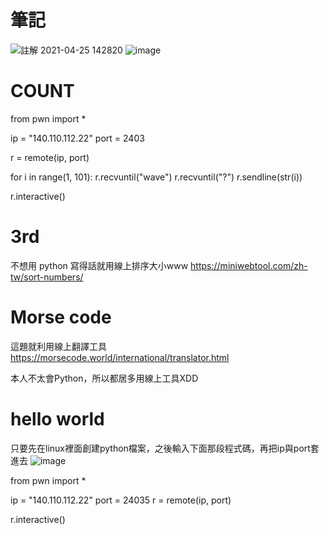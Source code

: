 # 筆記

![註解 2021-04-25 142820](https://user-images.githubusercontent.com/70767105/115984210-6b7ff900-a5d8-11eb-9d38-be39408b117e.png)
![image](https://user-images.githubusercontent.com/70767105/115985467-91100100-a5de-11eb-8902-98f4bdfc0c7f.png)

# COUNT
from pwn import *

ip = "140.110.112.22"
port = 2403

r = remote(ip, port)

for i in range(1, 101):
	r.recvuntil("wave")
	r.recvuntil("?")
	r.sendline(str(i))

r.interactive()

# 3rd
不想用 python 寫得話就用線上排序大小www
https://miniwebtool.com/zh-tw/sort-numbers/

# Morse code
這題就利用線上翻譯工具
https://morsecode.world/international/translator.html

本人不太會Python，所以都居多用線上工具XDD

# hello world
只要先在linux裡面創建python檔案，之後輸入下面那段程式碼，再把ip與port套進去
![image](https://user-images.githubusercontent.com/70767105/115985985-d0d7e800-a5e0-11eb-8cfc-e2ae2ef613eb.png)

from pwn import *

ip = "140.110.112.22"
port = 24035
r = remote(ip, port)

r.interactive()
